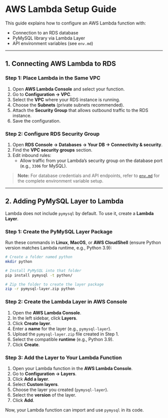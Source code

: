 # AWS Lambda Setup Guide

This guide explains how to configure an AWS Lambda function with:

- Connection to an RDS database
- PyMySQL library via Lambda Layer
- API environment variables (see `env.md`)

---

## 1. Connecting AWS Lambda to RDS

### Step 1: Place Lambda in the Same VPC
1. Open **AWS Lambda Console** and select your function.
2. Go to **Configuration → VPC**.
3. Select the **VPC** where your RDS instance is running.
4. Choose the **Subnets** (private subnets recommended).
5. Attach the **Security Group** that allows outbound traffic to the RDS instance.
6. Save the configuration.

### Step 2: Configure RDS Security Group
1. Open **RDS Console → Databases → Your DB → Connectivity & security**.
2. Find the **VPC security groups** section.
3. Edit inbound rules:
   - Allow traffic from your Lambda’s security group on the database port (e.g., `3306` for MySQL).

> **Note:** For database credentials and API endpoints, refer to [`env.md`](env.md) for the complete environment variable setup.

---

## 2. Adding PyMySQL Layer to Lambda

Lambda does not include `pymysql` by default. To use it, create a **Lambda Layer**.

### Step 1: Create the PyMySQL Layer Package
Run these commands in **Linux**, **MacOS**, or **AWS CloudShell** (ensure Python version matches Lambda runtime, e.g., Python 3.9):

```bash
# Create a folder named python
mkdir python

# Install PyMySQL into that folder
pip install pymysql -t python/

# Zip the folder to create the layer package
zip -r pymysql-layer.zip python
```

### Step 2: Create the Lambda Layer in AWS Console
1. Open the **AWS Lambda Console**.
2. In the left sidebar, click **Layers**.
3. Click **Create layer**.
4. Enter a **name** for the layer (e.g., `pymysql-layer`).
5. Upload the `pymysql-layer.zip` file created in Step 1.
6. Select the compatible **runtime** (e.g., Python 3.9).
7. Click **Create**.

### Step 3: Add the Layer to Your Lambda Function
1. Open your Lambda function in the **AWS Lambda Console**.
2. Go to **Configuration → Layers**.
3. Click **Add a layer**.
4. Select **Custom layers**.
5. Choose the layer you created (`pymysql-layer`).
6. Select the **version** of the layer.
7. Click **Add**.

Now, your Lambda function can import and use `pymysql` in its code.

